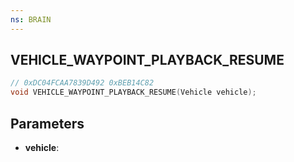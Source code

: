 ```yaml
---
ns: BRAIN
---
```

## VEHICLE_WAYPOINT_PLAYBACK_RESUME

```c
// 0xDC04FCAA7839D492 0xBEB14C82
void VEHICLE_WAYPOINT_PLAYBACK_RESUME(Vehicle vehicle);
```


## Parameters
* **vehicle**:

